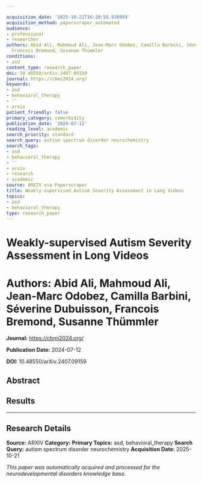 ```yaml
---

acquisition_date: '2025-10-21T16:20:55.938959'
acquisition_method: paperscraper_automated
audience:
- professional
- researcher
authors: Abid Ali, Mahmoud Ali, Jean-Marc Odobez, Camilla Barbini, Séverine Dubuisson,
  Francois Bremond, Susanne Thümmler
conditions:
- asd
content_type: research_paper
doi: 10.48550/arXiv.2407.09159
journal: https://cbmi2024.org/
keywords:
- asd
- behavioral_therapy
- ''
- arxiv
patient_friendly: false
primary_category: comorbidity
publication_date: '2024-07-12'
reading_level: academic
search_priority: standard
search_query: autism spectrum disorder neurochemistry
search_tags:
- asd
- behavioral_therapy
- ''
- arxiv
- research
- academic
source: ARXIV via Paperscraper
title: Weakly-supervised Autism Severity Assessment in Long Videos
topics:
- asd
- behavioral_therapy
type: research_paper
---
```




# Weakly-supervised Autism Severity Assessment in Long Videos

# **Authors:** Abid Ali, Mahmoud Ali, Jean-Marc Odobez, Camilla Barbini, Séverine Dubuisson, Francois Bremond, Susanne Thümmler

**Journal:** https://cbmi2024.org/

**Publication Date:** 2024-07-12

**DOI:** 10.48550/arXiv.2407.09159

## Abstract

## Results

---

## Research Details

**Source:** ARXIV
**Category:**
**Primary Topics:** asd, behavioral_therapy
**Search Query:** autism spectrum disorder neurochemistry
**Acquisition Date:** 2025-10-21

*This paper was automatically acquired and processed for the neurodevelopmental disorders knowledge base.*
